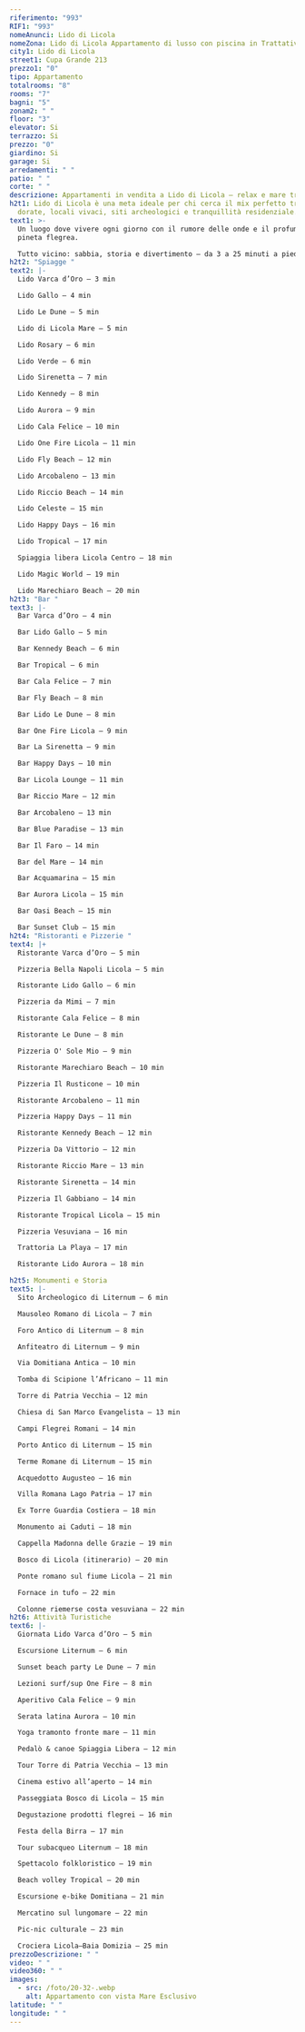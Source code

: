 ```yaml
---
riferimento: "993"
RIF1: "993"
nomeAnunci: Lido di Licola
nomeZona: Lido di Licola Appartamento di lusso con piscina in Trattativa
city1: Lido di Licola
street1: Cupa Grande 213
prezzo1: "0"
tipo: Appartamento
totalrooms: "8"
rooms: "7"
bagni: "5"
zonam2: " "
floor: "3"
elevator: Si
terrazzo: Si
prezzo: "0"
giardino: Si
garage: Si
arredamenti: " "
patio: " "
corte: " "
descrizione: Appartamenti in vendita a Lido di Licola – relax e mare tra storia e natura
h2t1: Lido di Licola è una meta ideale per chi cerca il mix perfetto tra spiagge
  dorate, locali vivaci, siti archeologici e tranquillità residenziale.
text1: >-
  Un luogo dove vivere ogni giorno con il rumore delle onde e il profumo della
  pineta flegrea.

  Tutto vicino: sabbia, storia e divertimento – da 3 a 25 minuti a piedi o in bici.
h2t2: "Spiagge "
text2: |-
  Lido Varca d’Oro – 3 min

  Lido Gallo – 4 min

  Lido Le Dune – 5 min

  Lido di Licola Mare – 5 min

  Lido Rosary – 6 min

  Lido Verde – 6 min

  Lido Sirenetta – 7 min

  Lido Kennedy – 8 min

  Lido Aurora – 9 min

  Lido Cala Felice – 10 min

  Lido One Fire Licola – 11 min

  Lido Fly Beach – 12 min

  Lido Arcobaleno – 13 min

  Lido Riccio Beach – 14 min

  Lido Celeste – 15 min

  Lido Happy Days – 16 min

  Lido Tropical – 17 min

  Spiaggia libera Licola Centro – 18 min

  Lido Magic World – 19 min

  Lido Marechiaro Beach – 20 min
h2t3: "Bar "
text3: |-
  Bar Varca d’Oro – 4 min

  Bar Lido Gallo – 5 min

  Bar Kennedy Beach – 6 min

  Bar Tropical – 6 min

  Bar Cala Felice – 7 min

  Bar Fly Beach – 8 min

  Bar Lido Le Dune – 8 min

  Bar One Fire Licola – 9 min

  Bar La Sirenetta – 9 min

  Bar Happy Days – 10 min

  Bar Licola Lounge – 11 min

  Bar Riccio Mare – 12 min

  Bar Arcobaleno – 13 min

  Bar Blue Paradise – 13 min

  Bar Il Faro – 14 min

  Bar del Mare – 14 min

  Bar Acquamarina – 15 min

  Bar Aurora Licola – 15 min

  Bar Oasi Beach – 15 min

  Bar Sunset Club – 15 min
h2t4: "Ristoranti e Pizzerie "
text4: |+
  Ristorante Varca d’Oro – 5 min

  Pizzeria Bella Napoli Licola – 5 min

  Ristorante Lido Gallo – 6 min

  Pizzeria da Mimi – 7 min

  Ristorante Cala Felice – 8 min

  Ristorante Le Dune – 8 min

  Pizzeria O' Sole Mio – 9 min

  Ristorante Marechiaro Beach – 10 min

  Pizzeria Il Rusticone – 10 min

  Ristorante Arcobaleno – 11 min

  Pizzeria Happy Days – 11 min

  Ristorante Kennedy Beach – 12 min

  Pizzeria Da Vittorio – 12 min

  Ristorante Riccio Mare – 13 min

  Ristorante Sirenetta – 14 min

  Pizzeria Il Gabbiano – 14 min

  Ristorante Tropical Licola – 15 min

  Pizzeria Vesuviana – 16 min

  Trattoria La Playa – 17 min

  Ristorante Lido Aurora – 18 min

h2t5: Monumenti e Storia
text5: |-
  Sito Archeologico di Liternum – 6 min

  Mausoleo Romano di Licola – 7 min

  Foro Antico di Liternum – 8 min

  Anfiteatro di Liternum – 9 min

  Via Domitiana Antica – 10 min

  Tomba di Scipione l’Africano – 11 min

  Torre di Patria Vecchia – 12 min

  Chiesa di San Marco Evangelista – 13 min

  Campi Flegrei Romani – 14 min

  Porto Antico di Liternum – 15 min

  Terme Romane di Liternum – 15 min

  Acquedotto Augusteo – 16 min

  Villa Romana Lago Patria – 17 min

  Ex Torre Guardia Costiera – 18 min

  Monumento ai Caduti – 18 min

  Cappella Madonna delle Grazie – 19 min

  Bosco di Licola (itinerario) – 20 min

  Ponte romano sul fiume Licola – 21 min

  Fornace in tufo – 22 min

  Colonne riemerse costa vesuviana – 22 min
h2t6: Attività Turistiche
text6: |-
  Giornata Lido Varca d’Oro – 5 min

  Escursione Liternum – 6 min

  Sunset beach party Le Dune – 7 min

  Lezioni surf/sup One Fire – 8 min

  Aperitivo Cala Felice – 9 min

  Serata latina Aurora – 10 min

  Yoga tramonto fronte mare – 11 min

  Pedalò & canoe Spiaggia Libera – 12 min

  Tour Torre di Patria Vecchia – 13 min

  Cinema estivo all’aperto – 14 min

  Passeggiata Bosco di Licola – 15 min

  Degustazione prodotti flegrei – 16 min

  Festa della Birra – 17 min

  Tour subacqueo Liternum – 18 min

  Spettacolo folkloristico – 19 min

  Beach volley Tropical – 20 min

  Escursione e-bike Domitiana – 21 min

  Mercatino sul lungomare – 22 min

  Pic-nic culturale – 23 min

  Crociera Licola–Baia Domizia – 25 min
prezzoDescrizione: " "
video: " "
video360: " "
images:
  - src: /foto/20-32-.webp
    alt: Appartamento con vista Mare Esclusivo
latitude: " "
longitude: " "
---
```

